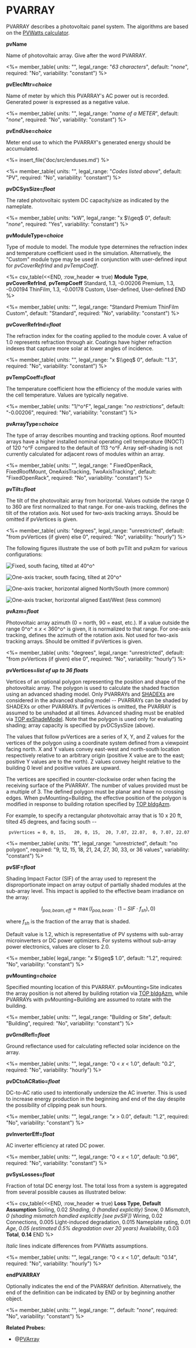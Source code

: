 # PVARRAY

PVARRAY describes a photovoltaic panel system. The algorithms are based on the [PVWatts calculator](http://www.bwilcox.com/BEES/docs/Dobos%20-%20PVWatts%20v5.pdf).

**pvName**

Name of photovoltaic array. Give after the word PVARRAY.

<%= member_table(
  units: "",
  legal_range: "*63 characters*",
  default: "*none*",
  required: "No",
  variability: "constant")
  %>

**pvElecMtr=*choice***

Name of meter by which this PVARRAY's AC power out is recorded. Generated power is expressed as a negative value.

<%= member_table(
  units: "",
  legal_range: "*name of a METER*",
  default: "*none*",
  required: "No",
  variability: "constant")
  %>

**pvEndUse=*choice***

Meter end use to which the PVARRAY's generated energy should be accumulated.

<%= insert_file('doc/src/enduses.md') %>

<%= member_table(
  units: "",
  legal_range: "*Codes listed above*",
  default: "PV",
  required: "No",
  variability: "constant")
  %>

**pvDCSysSize=*float***

The rated photovoltaic system DC capacity/size as indicated by the nameplate.

<%= member_table(
  units: "kW",
  legal_range: "x $\\geq$ 0",
  default: "*none*",
  required: "Yes",
  variability: "constant")
  %>

**pvModuleType=*choice***

Type of module to model. The module type determines the refraction index and temperature coefficient used in the simulation. Alternatively, the "Custom" module type may be used in conjunction with user-defined input for *pvCoverRefrInd* and *pvTempCoeff*.

<%= csv_table(<<END, :row_header => true)
  **Module Type**, **pvCoverRefrInd**, **pvTempCoeff**
  Standard,        1.3,                -0.00206
  Premium,         1.3,                -0.00194
  ThinFilm,        1.3,                -0.00178
  Custom,          User-defined,       User-defined
END
%>

<%= member_table(
  units: "",
  legal_range: "Standard Premium ThinFilm Custom",
  default: "Standard",
  required: "No",
  variability: "constant")
  %>

**pvCoverRefrInd=*float***

The refraction index for the coating applied to the module cover. A value of 1.0 represents refraction through air. Coatings have higher refraction indexes that capture more solar at lower angles of incidence.

<%= member_table(
  units: "",
  legal_range: "x $\\geq$ 0",
  default: "1.3",
  required: "No",
  variability: "constant")
  %>

**pvTempCoeff=*float***

The temperature coefficient how the efficiency of the module varies with the cell temperature. Values are typically negative.

<%= member_table(
  units: "1/^o^F",
  legal_range: "*no restrictions*",
  default: "-0.00206",
  required: "No",
  variability: "constant")
  %>

**pvArrayType=*choice***

The type of array describes mounting and tracking options. Roof mounted arrays have a higher installed nominal operating cell temperature (INOCT) of 120 ^o^F compared to the default of 113 ^o^F. Array self-shading is not currently calculated for adjacent rows of modules within an array.

<%= member_table(
  units: "",
  legal_range: " FixedOpenRack, FixedRoofMount, OneAxisTracking, TwoAxisTracking",
  default: "FixedOpenRack",
  required: "No",
  variability: "constant")
  %>

**pvTilt=*float***

The tilt of the photovoltaic array from horizontal.  Values outside the range 0 to 360 are first normalized to that range. For one-axis tracking, defines the tilt of the rotation axis. Not used for two-axis tracking arrays.  Should be omitted if pvVertices is given.

<%= member_table(
  units: "degrees",
  legal_range: "unrestricted",
  default: "from pvVertices (if given) else 0",
  required: "No",
  variability: "hourly")
  %>

The following figures illustrate the use of both pvTilt and pvAzm for various configurations:

![Fixed, south facing, tilted at 40^o^](../assets/images/pv_fixed.png)

![One-axis tracker, south facing, tilted at 20^o^](../assets/images/pv_tilted_tracker_south.png)

![One-axis tracker, horizontal aligned North/South (more common)](../assets/images/pv_horiz_tracker_south.png)

![One-axis tracker, horizontal aligned East/West (less common)](../assets/images/pv_horiz_tracker_east.png)

**pvAzm=*float***

Photovoltaic array azimuth (0 = north, 90 = east, etc.). If a value outside the range 0^o^ $\leq$ *x* $<$ 360^o^ is given, it is normalized to that range. For one-axis tracking, defines the azimuth of the rotation axis. Not used for two-axis tracking arrays. Should be omitted if pvVertices is given.

<%= member_table(
  units: "degrees",
  legal_range: "unrestricted",
  default: "from pvVertices (if given) else 0",
  required: "No",
  variability: "hourly")
  %>

**pvVertices=*list of up to 36 floats***

  Vertices of an optional polygon representing the position and shape of the photovoltaic array.  The polygon is used to calculate the shaded fraction using an advanced shading model.  Only PVARRAYs and [SHADEXs](#shadex) are considered in the advanced shading model -- PVARRAYs can be shaded by SHADEXs or other PVARRAYs.  If pvVertices is omitted, the PVARRAY is assumed to be unshaded at all times.  Advanced shading must be enabled via [TOP exShadeModel](#top-model-control-items).  Note that the polygon is used only for evaluating shading; array capacity is specified by pvDCSysSize (above).

  The values that follow pvVertices are a series of X, Y, and Z values for the vertices of the polygon using a coordinate system defined from a viewpoint facing north.  X and Y values convey east-west and north-south location respectively relative to an arbitrary origin (positive X value are to the east; positive Y values are to the north).  Z values convey height relative to the building 0 level and positive values are upward.

  The vertices are specified in counter-clockwise order when facing the receiving surface of the PVARRAY.  The number of values provided must be a multiple of 3.  The defined polygon must be planar and have no crossing edges.  When pvMounting=Building, the effective position of the polygon is modified in response to building rotation specified by [TOP bldgAzm](#top-general-data-items).

  For example, to specify a rectangular photovoltaic array that is 10 x 20 ft, tilted 45 degrees, and facing south --

     pvVertices = 0, 0, 15,   20, 0, 15,  20, 7.07, 22.07,  0, 7.07, 22.07

<%= member_table(
  units: "ft",
  legal_range: "unrestricted",
  default: "no polygon",
  required: "9, 12, 15, 18, 21, 24, 27, 30, 33, or 36 values",
  variability: "constant")
  %>

**pvSIF=*float***

  Shading Impact Factor (SIF) of the array used to represent the disproportionate impact on array output of partially shaded modules at the sub-array level. This impact is applied to the effective beam irradiance on the array:

  $$I_{poa,beam,eff} = \max\left(I_{poa,beam}\cdot\left(1-SIF\cdot f_{sh}\right),0\right)$$

  where $f_{sh}$ is the fraction of the array that is shaded.

  Default value is 1.2, which is representative of PV systems with sub-array microinverters or DC power optimizers. For systems without sub-array power electronics, values are closer to 2.0.

<%= member_table(
  legal_range: "*x* $\\geq$ 1.0",
  default: "1.2",
  required: "No",
  variability: "constant") %>


**pvMounting=*choice***

  Specified mounting location of this PVARRAY.  pvMounting=Site indicates the array position is not altered by building rotation via [TOP bldgAzm](#top-general-data-items), while PVARRAYs with pvMounting=Building are assumed to rotate with the building.

<%= member_table(
  units: "",
  legal_range: "Building or Site",
  default: "Building",
  required: "No",
  variability: "constant")
  %>

**pvGrndRefl=*float***

Ground reflectance used for calculating reflected solar incidence on the array.

<%= member_table(
  units: "",
  legal_range: "0 $<$ *x* $<$ 1.0",
  default: "0.2",
  required: "No",
  variability: "hourly")
  %>

<!-- Hide
**pvGCR=*float***

Ground coverage ratio is. This is currently unused as array self-shading is not calculated.

  ----------------------------------------------------------------------------------
  **Units**   **Legal Range**         **Default**   **Required**   **Variability**
  ----------- ---------------------   ------------- -------------- -----------------
              0 &lt; *x* $\le$ 1.0    0.4           No             constant
  ----------------------------------------------------------------------------------

-->

**pvDCtoACRatio=*float***

DC-to-AC ratio used to intentionally undersize the AC inverter. This is used to increase energy production in the beginning and end of the day despite the possibility of clipping peak sun hours.

<%= member_table(
  units: "",
  legal_range: "*x* &gt; 0.0",
  default: "1.2",
  required: "No",
  variability: "constant")
  %>

**pvInverterEff=*float***

AC inverter efficiency at rated DC power.

<%= member_table(
  units: "",
  legal_range: "0 $<$ *x* $<$ 1.0",
  default: "0.96",
  required: "No",
  variability: "constant")
  %>

**pvSysLosses=*float***

Fraction of total DC energy lost. The total loss from a system is aggregated from several possible causes as illustrated below:

<%= csv_table(<<END, :row_header => true)
  **Loss Type**,             **Default Assumption**
  Soiling,                   0.02
  *Shading*,                 *0 (handled explicitly)*
  Snow,                      0
  *Mismatch*,                *0 (shading mismatch handled explicitly [see pvSIF])*
  Wiring,                    0.02
  Connections,               0.005
  Light-induced degradation, 0.015
  Nameplate rating,          0.01
  *Age*,                     *0.05 (estimated 0.5% degradation over 20 years)*
  Availability,              0.03
  **Total**,                 **0.14**
END
%>

*Italic* lines indicate differences from PVWatts assumptions.

<%= member_table(
  units: "",
  legal_range: "0 $<$ *x* $<$ 1.0",
  default: "0.14",
  required: "No",
  variability: "hourly")
  %>

**endPVARRAY**

Optionally indicates the end of the PVARRAY definition. Alternatively, the end of the definition can be indicated by END or by beginning another object.

<%= member_table(
  units: "",
  legal_range: "",
  default: "*none*",
  required: "No",
  variability: "constant")
  %>

**Related Probes:**

- @[PVArray](#p_pvarray)
